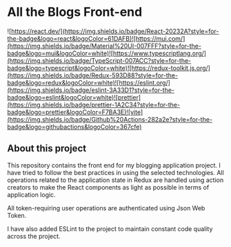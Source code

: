 # All the Blogs Front-end

![https://react.dev/](https://img.shields.io/badge/React-20232A?style=for-the-badge&logo=react&logoColor=61DAFB)![https://mui.com/](https://img.shields.io/badge/Material%20UI-007FFF?style=for-the-badge&logo=mui&logoColor=white)![https://www.typescriptlang.org/](https://img.shields.io/badge/TypeScript-007ACC?style=for-the-badge&logo=typescript&logoColor=white)![https://redux-toolkit.js.org/](https://img.shields.io/badge/Redux-593D88?style=for-the-badge&logo=redux&logoColor=white)![https://eslint.org/](https://img.shields.io/badge/eslint-3A33D1?style=for-the-badge&logo=eslint&logoColor=white)![prettier](https://img.shields.io/badge/prettier-1A2C34?style=for-the-badge&logo=prettier&logoColor=F7BA3E)![vite](https://img.shields.io/badge/Github%20Actions-282a2e?style=for-the-badge&logo=githubactions&logoColor=367cfe)

## About this project

This repository contains the front end for my blogging application project. I have tried to follow the best practices in using the selected technologies. All operations related to the application state in Redux are handled using action creators to make the React components as light as possible in terms of application logic.

All token-requiring user operations are authenticated using Json Web Token.

I have also added ESLint to the project to maintain constant code quality across the project.
